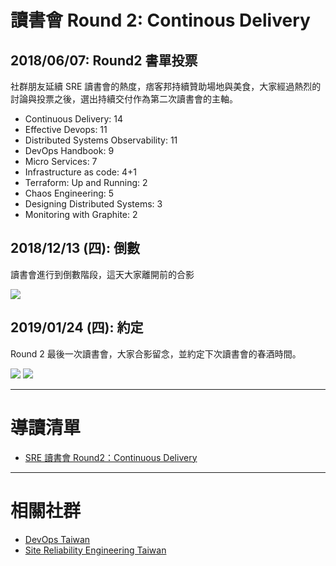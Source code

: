 

# 讀書會 Round 2: Continous Delivery

## 2018/06/07: Round2 書單投票

社群朋友延續 SRE 讀書會的熱度，痞客邦持續贊助場地與美食，大家經過熱烈的討論與投票之後，選出持續交付作為第二次讀書會的主軸。

* Continuous Delivery: 14
* Effective Devops: 11
* Distributed Systems Observability: 11
* DevOps Handbook: 9
* Micro Services: 7
* Infrastructure as code: 4+1
* Terraform: Up and Running: 2
* Chaos Engineering: 5
* Designing Distributed Systems: 3
* Monitoring with Graphite: 2


## 2018/12/13 (四): 倒數

讀書會進行到倒數階段，這天大家離開前的合影

![](/act/02_CD/20181213.jpg)


## 2019/01/24 (四): 約定

Round 2 最後一次讀書會，大家合影留念，並約定下次讀書會的春酒時間。

![](/act/02_CD/20190124_4-1.jpg)
![](/act/02_CD/20190124_4-2.jpg)


---

# 導讀清單

* [SRE 讀書會 Round2：Continuous Delivery](https://docs.google.com/spreadsheets/d/11P_CDNIxe-H0TUkZbomI1j2P7-vo5ZBybdiLmy0el9k/edit#gid=0)


---
# 相關社群

* [DevOps Taiwan](https://www.facebook.com/groups/DevOpsTaiwan/)
* [Site Reliability Engineering Taiwan](https://www.facebook.com/groups/sre.taiwan/)


